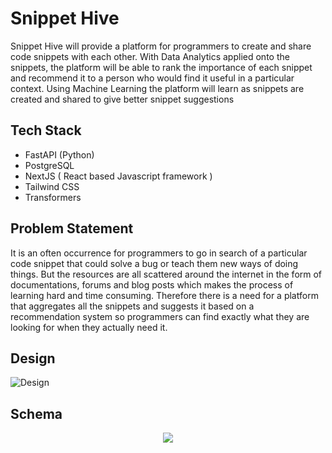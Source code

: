 # Snippet Hive


Snippet Hive will provide a platform for programmers to create and share code snippets
with each other. With Data Analytics applied onto the snippets, the platform will be able
to rank the importance of each snippet and recommend it to a person who would find it
useful in a particular context. Using Machine Learning the platform will learn as snippets
are created and shared to give better snippet suggestions



## Tech Stack



* FastAPI (Python)
* PostgreSQL
* NextJS ( React based Javascript framework )
* Tailwind CSS
* Transformers

## Problem Statement

It is an often occurrence for programmers to go in search of a particular code snippet
that could solve a bug or teach them new ways of doing things. But the resources are all
scattered around the internet in the form of documentations, forums and blog posts
which makes the process of learning hard and time consuming. Therefore there is a need
for a platform that aggregates all the snippets and suggests it based on a
recommendation system so programmers can find exactly what they are looking for
when they actually need it.


## Design

![Design](https://i.ibb.co/FKYjNps/uio.png)

## Schema
<p align="center">
  <img src="https://i.ibb.co/yPNnNgM/rr.png" />
</p>


